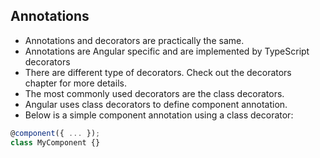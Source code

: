## Annotations

- Annotations and decorators are practically the same.
- Annotations are Angular specific and are implemented by TypeScript decorators
- There are different type of decorators. Check out the decorators chapter for more details.
- The most commonly used decorators are the class decorators.
- Angular uses class decorators to define component annotation.
- Below is a simple component annotation using a class decorator:

```typescript
@component({ ... });
class MyComponent {}
```

